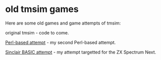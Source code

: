 # old tmsim games

Here are some old games and game attempts of tmsim:

original tmsim - code to come.

[Perl-based attempt](./tmsim) - my second Perl-based attempt.

[Sinclair BASIC attempt](./tmsim.bas) - my attempt targetted for the ZX Spectrum Next.
